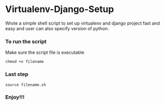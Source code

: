 # Virtualenv-Django-Setup
Wrote a simple shell script to set up virtualenv and django project fast and easy and user can also specify version of python.

### To run the script
Make sure the script file is executable
```shell
chmod +x filename
```

### Last step
```shell
source filename.sh
```

### Enjoy!!!
